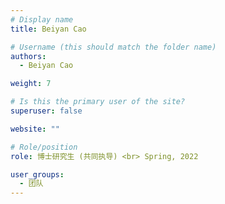 ```yaml
---
# Display name
title: Beiyan Cao

# Username (this should match the folder name)
authors:
  - Beiyan Cao

weight: 7

# Is this the primary user of the site?
superuser: false

website: ""

# Role/position
role: 博士研究生 (共同执导) <br> Spring, 2022

user_groups:
  - 团队
---
```

